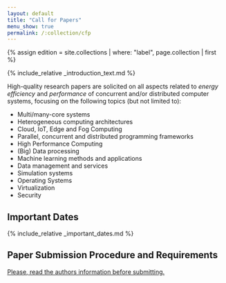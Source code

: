 ```yaml
---
layout: default
title: "Call for Papers"
menu_show: true
permalink: /:collection/cfp
---
```


{% assign edition = site.collections | where: "label", page.collection | first %}

{% include_relative _introduction_text.md %}

High-quality research papers are solicited on all aspects related to *energy efficiency* and *performance* of concurrent and/or distributed computer systems, focusing on the following topics (but not limited to):

-   Multi/many-core systems
-   Heterogeneous computing architectures
-   Cloud, IoT, Edge and Fog Computing
-   Parallel, concurrent and distributed programming frameworks
-   High Performance Computing
-   (Big) Data processing
-   Machine learning methods and applications
-   Data management and services
-   Simulation systems
-   Operating Systems
-   Virtualization
-   Security


## Important Dates

{% include_relative _important_dates.md %}

## Paper Submission Procedure and Requirements


[Please, read the authors information before submitting.](authors)
